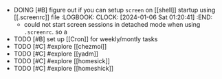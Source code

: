 - DOING [#B] figure out if you can setup `screen` on [[shell]] startup using [[.screenrc]] file
  :LOGBOOK:
  CLOCK: [2024-01-06 Sat 01:20:41]
  :END:
	- could not start screen sessions in detached mode when using `.screenrc`.
	  so a
- TODO [#B] set up [[Cron]] for weekly/montly tasks
- TODO [#C] #explore [[chezmoi]]
- TODO [#C] #explore [[yadm]]
- TODO [#C] #explore [[homesick]]
- TODO [#C] #explore [[homeshick]]